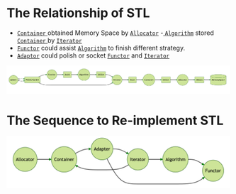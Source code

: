 # The Relationship of STL 

- [```Container``` ](./container/README.md)obtained Memory Space by [```Allocator```](./allocator/README.md)
-[ ```Algorithm```](./algorithm/README.md) stored [```Container``` ](./container/README.md) by [```Iterator```](./iterator/README.md)
- [```Functor```](./functor/README.md) could assist [```Algorithm```](./algorithm/README.md) to finish different strategy.
- [```Adaptor```](./adaptor/README.md) could polish or socket [```Functor```](./functor/README.md) and [```Iterator```](./iterator/README.md)

![picture 2](../images/c2c2623ba4b1c8f9a04e5af724cb8ea50b5ce837f51782f717bc5034b0225eb0.png)  
  
# The Sequence to Re-implement STL

![picture 3](../images/73e0acec1c8ce25a253857fdcbfa0bee1e440cf2e214b7a1444aa328747c2d92.png)  
